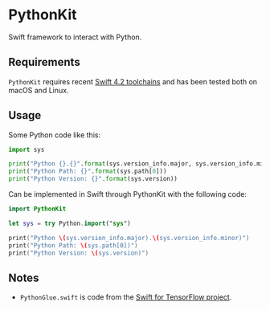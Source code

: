 #  PythonKit

Swift framework to interact with Python.

## Requirements

`PythonKit` requires recent [Swift 4.2 toolchains](https://swift.org/download/#swift-42-development) and has been tested both on macOS and Linux.  

## Usage

Some Python code like this:

```python
import sys

print("Python {}.{}".format(sys.version_info.major, sys.version_info.minor))
print("Python Path: {}".format(sys.path[0]))
print("Python Version: {}".format(sys.version))
```

Can be implemented in Swift through PythonKit with the following code:

```swift
import PythonKit

let sys = try Python.import("sys")

print("Python \(sys.version_info.major).\(sys.version_info.minor)")
print("Python Path: \(sys.path[0])")
print("Python Version: \(sys.version)")
```

## Notes

- `PythonGlue.swift` is code from the [Swift for TensorFlow project](https://github.com/tensorflow/swift).
